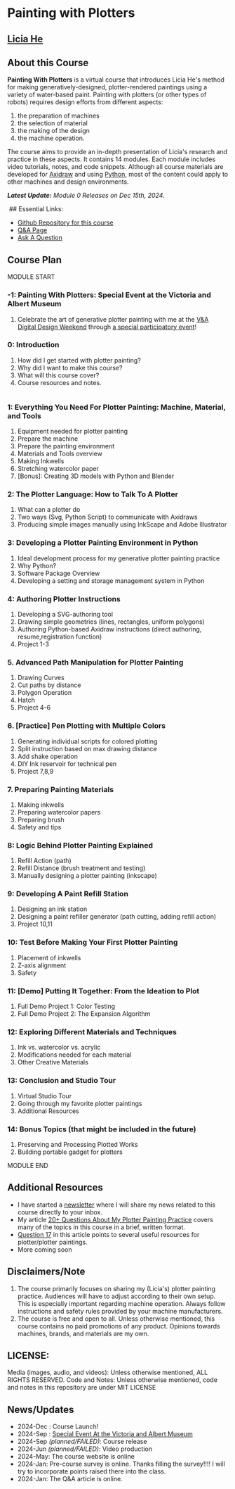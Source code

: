 
# Painting with Plotters

<h2 class="author"><a href="http://eyesofpanda.com" target="_blank">Licia He</a></h2>

## About this Course 

**Painting With Plotters** is a virtual course that introduces Licia He's method for making generatively-designed, plotter-rendered paintings using a variety of water-based paint. Painting with plotters (or other types of robots) requires design efforts from different aspects:

1. the preparation of machines
2. the selection of material
3. the making of the design
4. the machine operation. 

The course aims to provide an in-depth presentation of Licia's research and practice in these aspects. It contains 14 modules. Each module includes video tutorials, notes, and code snippets. Although all course materials are developed for [Axidraw](https://axidraw.com/) and using [Python](https://www.python.org/), most of the content could apply to other machines and design environments.

_**Latest Update:** Module 0 Releases on Dec 15th, 2024._ 

<img name="00/00_banner.jpg" class="full-width-img">
## Essential Links:

- [Github Repository for this course](https://github.com/LiciaHe/painting_with_plotters)
- [Q&A Page](QA/)
- [Ask A Question](https://docs.google.com/forms/d/e/1FAIpQLSdAMLVMtuUR2i5G695Mufm0polT8fs-n0bQurwLId-2cLDx7Q/viewform?usp=sharing)



## Course Plan
MODULE START 
### -1: Painting With Plotters: Special Event at the Victoria and Albert Museum
1. Celebrate the art of generative plotter painting with me at the [V&A Digital Design Weekend](https://www.vam.ac.uk/event/9pmbZOVdEw/digital-design-weekend-2024) through [a special participatory event](https://www.vam.ac.uk/event/bJvmGKbB9/painting-with-plotters-sep-2024)! 

### 0: Introduction 
1. How did I get started with plotter painting? 
2. Why did I want to make this course?
2. What will this course cover?
4. Course resources and notes. 

<COURSEINFO><a href="module_0/"><img name="0/0_introduction_square.jpg" class="full-width-img"></a></COURSEINFO>


### 1: Everything You Need For Plotter Painting: Machine, Material, and Tools
1. Equipment needed for plotter painting
2. Prepare the machine
3. Prepare the painting environment 
4. Materials and Tools overview 
5. Making Inkwells
6. Stretching watercolor paper
7. [Bonus]: Creating 3D models with Python and Blender

### 2: The Plotter Language: How to Talk To A Plotter
1. What can a plotter do 
2. Two ways (Svg, Python Script) to communicate with Axidraws
3. Producing simple images manually using InkScape and Adobe Illustrator

### 3: Developing a Plotter Painting Environment in Python 
1. Ideal development process for my generative plotter painting practice 
2. Why Python?
3. Software Package Overview
3. Developing a setting and storage management system in Python

### 4: Authoring Plotter Instructions
1. Developing a SVG-authoring tool
2. Drawing simple geometries (lines, rectangles, uniform polygons)
3. Authoring Python-based Axidraw instructions (direct authoring, resume,registration function)
4. Project 1-3

### 5. Advanced Path Manipulation for Plotter Painting
1. Drawing Curves
2. Cut paths by distance 
2. Polygon Operation 
3. Hatch 
4. Project 4-6

### 6. [Practice] Pen Plotting with Multiple Colors 
1. Generating individual scripts for colored plotting 
2. Split instruction based on max drawing distance
4. Add shake operation 
5. DIY Ink reservoir for technical pen
6. Project 7,8,9

### 7. Preparing Painting Materials 
1. Making inkwells 
2. Preparing watercolor papers 
3. Preparing brush 
4. Safety and tips

### 8: Logic Behind Plotter Painting Explained
1. Refill Action (path)
2. Refill Distance (brush treatment and testing)
3. Manually designing a plotter painting (inkscape)

### 9: Developing A Paint Refill Station 
1. Designing an ink station
2. Designing a paint refiller generator (path cutting, adding refill action)
3. Project 10,11

### 10: Test Before Making Your First Plotter Painting
1. Placement of inkwells
2. Z-axis alignment 
3. Safety

### 11: [Demo] Putting It Together: From the Ideation to Plot 
1. Full Demo Project 1: Color Testing
2. Full Demo Project 2: The Expansion Algorithm

### 12: Exploring Different Materials and Techniques
1. Ink vs. watercolor vs. acrylic 
2. Modifications needed for each material 
2. Other Creative Materials

### 13: Conclusion and Studio Tour
1. Virtual Studio Tour 
2. Going through my favorite plotter paintings 
3. Additional Resources

### 14: Bonus Topics (that might be included in the future)
1. Preserving and Processing Plotted Works
2. Building portable gadget for plotters

MODULE END 

## Additional Resources
- I have started a [newsletter](https://liciahe.substack.com/) where I will share my news related to this course directly to your inbox.
-  My article [20+ Questions About My Plotter Painting Practice](https://www.eyesofpanda.com/project/plotter_painting_q_a/) covers many of the topics in this course in a brief, written format. 
  - [Question 17](https://www.eyesofpanda.com/project/plotter_painting_q_a/#q17) in this article points to several useful resources for plotter/plotter paintings.
- More coming soon 

## Disclaimers/Note
1. The course primarily focuses on sharing my (Licia's) plotter painting practice.  Audiences will have to adjust according to their own setup. This is especially important regarding machine operation. Always follow instructions and safety rules provided by your machine manufacturers. 
2. The course is free and open to all. Unless otherwise mentioned, this course contains no paid promotions of any product. Opinions towards machines, brands, and materials are my own.

## LICENSE: 
Media (images, audio, and videos): Unless otherwise mentioned, ALL RIGHTS RESERVED.
Code and Notes: Unless otherwise mentioned, code and notes in this repository are under MIT LICENSE

## News/Updates
- 2024-Dec : Course Launch! 
- 2024-Sep : [Special Event At the Victoria and Albert Museum](https://www.vam.ac.uk/event/bJvmGKbB9/painting-with-plotters-sep-2024)
- 2024-Sep *(planned/FAILED)*: Course release
- 2024-Jun *(planned/FAILED)*: Video production 
- 2024-May: The course website is online 
- 2024-Jan: Pre-course survey is online. Thanks filling the survey!!!! I will try to incorporate points raised there into the class.   
- 2024-Jan: The Q&A article is online.
